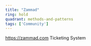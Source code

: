 ```yaml
---
title: "Zammad"
ring: hold
quadrant: methods-and-patterns
tags: ['Community']
---
```

https://zammad.com
Ticketing System
